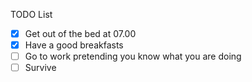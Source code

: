 TODO List

- [x] Get out of the bed at 07.00
- [x] Have a good breakfasts
- [ ] Go to work pretending you know what you are doing
- [ ] Survive